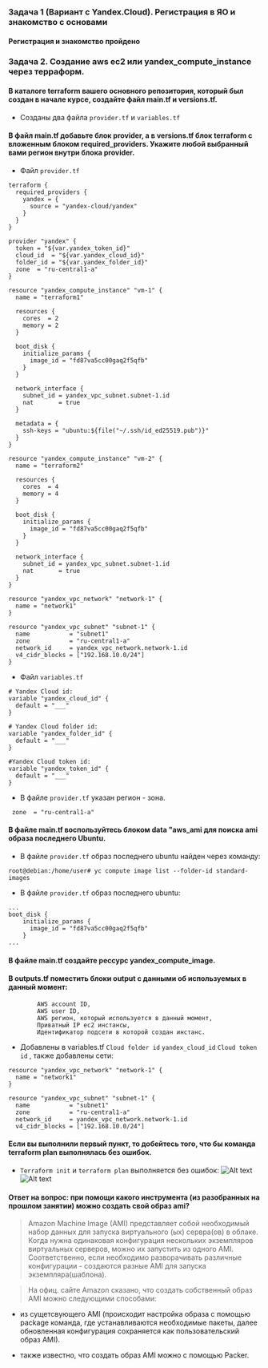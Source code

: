 ### Задача 1 (Вариант с Yandex.Cloud). Регистрация в ЯО и знакомство с основами 
#### Регистрация и знакомство пройдено

### Задача 2. Создание aws ec2 или yandex_compute_instance через терраформ.
#### В каталоге terraform вашего основного репозитория, который был создан в начале курсе, создайте файл main.tf и versions.tf.
* Созданы два файла `provider.tf` и `variables.tf`
#### В файл main.tf добавьте блок provider, а в versions.tf блок terraform с вложенным блоком required_providers. Укажите любой выбранный вами регион внутри блока provider.
* Файл `provider.tf`
```
terraform {
  required_providers {
    yandex = {
      source = "yandex-cloud/yandex"
    }
  }
}

provider "yandex" {
  token = "${var.yandex_token_id}"
  cloud_id  = "${var.yandex_cloud_id}"
  folder_id = "${var.yandex_folder_id}"
  zone  = "ru-central1-a"
}

resource "yandex_compute_instance" "vm-1" {
  name = "terraform1"

  resources {
    cores  = 2
    memory = 2
  }

  boot_disk {
    initialize_params {
      image_id = "fd87va5cc00gaq2f5qfb"
    }
  }

  network_interface {
    subnet_id = yandex_vpc_subnet.subnet-1.id
    nat       = true
  }

  metadata = {
    ssh-keys = "ubuntu:${file("~/.ssh/id_ed25519.pub")}"
  }
}

resource "yandex_compute_instance" "vm-2" {
  name = "terraform2"

  resources {
    cores  = 4
    memory = 4
  }

  boot_disk {
    initialize_params {
      image_id = "fd87va5cc00gaq2f5qfb"
    }
  }

  network_interface {
    subnet_id = yandex_vpc_subnet.subnet-1.id
    nat       = true
  }
}

resource "yandex_vpc_network" "network-1" {
  name = "network1"
}

resource "yandex_vpc_subnet" "subnet-1" {
  name           = "subnet1"
  zone           = "ru-central1-a"
  network_id     = yandex_vpc_network.network-1.id
  v4_cidr_blocks = ["192.168.10.0/24"]
}
```
* Файл `variables.tf`
````
# Yandex Cloud id:
variable "yandex_cloud_id" {
  default = "___"
}

# Yandex Cloud folder id:
variable "yandex_folder_id" {
  default = "___"
}

#Yandex Cloud token id:
variable "yandex_token_id" {
  default = "___"
}
````
* В файле `provider.tf` указан регион - зона.
```
 zone  = "ru-central1-a"
```
#### В файле main.tf воспользуйтесь блоком data "aws_ami для поиска ami образа последнего Ubuntu.
* В файле `provider.tf` образ последнего ubuntu найден через команду: 
```
root@debian:/home/user# yc compute image list --folder-id standard-images
```
* В файле `provider.tf` образ последнего ubuntu:
````
...
boot_disk {
    initialize_params {
      image_id = "fd87va5cc00gaq2f5qfb"
    }
...
```` 
#### В файле main.tf создайте рессурс  yandex_compute_image.
#### В outputs.tf поместить блоки output с данными об используемых в данный момент:
            AWS account ID,
            AWS user ID,
            AWS регион, который используется в данный момент,
            Приватный IP ec2 инстансы,
            Идентификатор подсети в которой создан инстанс.

* Добавлены в variables.tf `Cloud folder id`  `yandex_cloud_id`  `Cloud token id` , также добавлены сети:
```
resource "yandex_vpc_network" "network-1" {
  name = "network1"
}

resource "yandex_vpc_subnet" "subnet-1" {
  name           = "subnet1"
  zone           = "ru-central1-a"
  network_id     = yandex_vpc_network.network-1.id
  v4_cidr_blocks = ["192.168.10.0/24"]
```
#### Если вы выполнили первый пункт, то добейтесь того, что бы команда terraform plan выполнялась без ошибок.
* `Terraform init` и `terraform plan` выполняется без ошибок:
![Alt text](terraform_init.png)
![Alt text](terraform_plan.png)

#### Ответ на вопрос: при помощи какого инструмента (из разобранных на прошлом занятии) можно создать свой образ ami?

>Amazon Machine Image (AMI) 
представляет собой необходимый набор данных для запуска виртуального (ых) сервра(ов) в облаке. Когда нужна одинаковая конфигурация нескольких экземпляров виртуальных серверов, можно их запустить из одного AMI.
Соответственно, если необходимо разворачивать различные конфигурации - создаются разные AMI для запуска экземпляра(шаблона). 

>На офиц. сайте Amazon сказано, что создать собственный образ AMI можно следующими способами:

* из сущетсвующего AMI (происходит настройка образа с помощью package команда, где устанавливаются необходимые пакеты, далее обновленная конфигурация сохраняется как пользовательский образ AMI).

* также известно, что создать образ AMI можно c помощью Packer.
